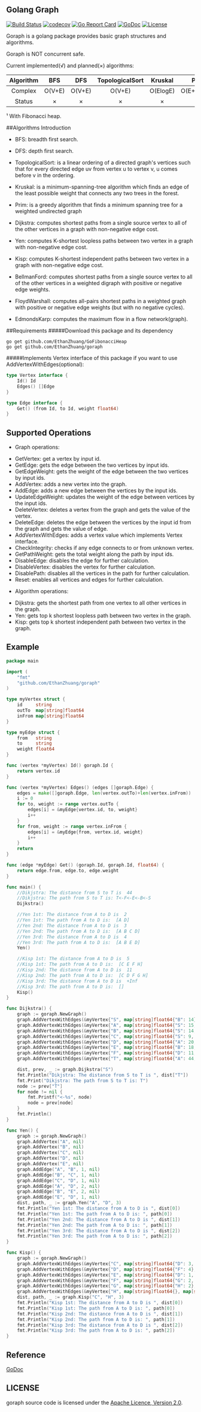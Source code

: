 ## Golang Graph
[![Build Status](https://travis-ci.org/EthanZhuang/goraph.svg?branch=master)](https://travis-ci.org/EthanZhuang/goraph)
[![codecov](https://codecov.io/gh/EthanZhuang/goraph/branch/master/graph/badge.svg)](https://codecov.io/gh/EthanZhuang/goraph)
[![Go Report Card](https://goreportcard.com/badge/github.com/EthanZhuang/goraph)](https://goreportcard.com/report/github.com/EthanZhuang/goraph)
[![GoDoc](https://godoc.org/github.com/EthanZhuang/goraph?status.svg)](https://godoc.org/github.com/EthanZhuang/goraph)
[![License](https://img.shields.io/badge/license-Apache%202.0-blue.svg)](https://www.apache.org/licenses/LICENSE-2.0)

Goraph is a golang package provides basic graph structures and algorithms.

Goraph is NOT concurrent safe.

Current implemented(&radic;) and planned(&times;) algorithms:

| Algorithm |   BFS   |   DFS   | TopologicalSort | Kruskal  |     Prim    |   Dijkstra  |       Yen      |     Kisp      | BellmanFord |  FloydWarshall   |    EdmondsKarp    |
| :-------: | :-----: | :-----: | :-------------: | :------: | :---------: | :---------: | :------------: | :-----------: | :---------: | :--------------: | :---------------: |
|  Complex  | O(V+E)  | O(V+E)  |      O(V+E)     | O(ElogE) | O(E+VlogV)¹ | O(E+VlogV)¹ | O(KV(E+VlogV)) |   O(KVlogV)   |    O(VE)    | O(V<sup>3</sup>) | O(VE<sup>2</sup>) |
|  Status   | &times; | &times; |     &times;     | &times;  |   &times;   |   &radic;   |    &radic;     |    &radic;    |   &times;   |     &times;      |      &times;      |
¹ With Fibonacci heap.

##Algorithms Introduction

* BFS: breadth first search.

* DFS: depth first search.

* TopologicalSort: is a linear ordering of a directed graph's vertices such that for every directed edge uv from vertex u to vertex v, u comes before v in the ordering.

* Kruskal: is a minimum-spanning-tree algorithm which finds an edge of the least possible weight that connects any two trees in the forest.

* Prim: is a greedy algorithm that finds a minimum spanning tree for a weighted undirected graph

* Dijkstra: computes shortest paths from a single source vertex to all of the other vertices in a graph with non-negative edge cost.

* Yen: computes K-shortest loopless paths between two vertex in a graph with non-negative edge cost.

* Kisp: computes K-shortest independent paths between two vertex in a graph with non-negative edge cost.

* BellmanFord: computes shortest paths from a single source vertex to all of the other vertices in a weighted digraph with positive or negative edge weights.

* FloydWarshall: computes all-pairs shortest paths in a weighted graph with positive or negative edge weights (but with no negative cycles).

* EdmondsKarp: computes the maximum flow in a flow network(graph).

##Requirements
#####Download this package and its dependency

    go get github.com/EthanZhuang/GoFibonacciHeap
    go get github.com/EthanZhuang/goraph

#####Implements Vertex interface of this package if you want to use AddVertexWithEdges(optional):
```go
type Vertex interface {
	Id() Id
	Edges() []Edge
}

type Edge interface {
	Get() (from Id, to Id, weight float64)
}
```
## Supported Operations

* Graph operations:
 - GetVertex: get a vertex by input id.
 - GetEdge: gets the edge between the two vertices by input ids.
 - GetEdgeWeight: gets the weight of the edge between the two vertices by input ids.
 - AddVertex: adds a new vertex into the graph.
 - AddEdge: adds a new edge between the vertices by the input ids.
 - UpdateEdgeWeight: updates the weight of the edge between vertices by the input ids.
 - DeleteVertex: deletes a vertex from the graph and gets the value of the vertex.
 - DeleteEdge: deletes the edge between the vertices by the input id from the graph and gets the value of edge.
 - AddVertexWithEdges: adds a vertex value which implements Vertex interface.
 - CheckIntegrity: checks if any edge connects to or from unknown vertex.
 - GetPathWeight: gets the total weight along the path by input ids.
 - DisableEdge: disables the edge for further calculation.
 - DisableVertex: disables the vertex for further calculation.
 - DisablePath: disables all the vertices in the path for further calculation.
 - Reset: enables all vertices and edges for further calculation.

* Algorithm operations:
 - Dijkstra: gets the shortest path from one vertex to all other vertices in the graph.
 - Yen: gets top k shortest loopless path between two vertex in the graph.
 - Kisp: gets top k shortest independent path between two vertex in the graph.

## Example

```go
package main

import (
	"fmt"
	"github.com/EthanZhuang/goraph"
)

type myVertex struct {
	id     string
	outTo  map[string]float64
	inFrom map[string]float64
}

type myEdge struct {
	from   string
	to     string
	weight float64
}

func (vertex *myVertex) Id() goraph.Id {
	return vertex.id
}

func (vertex *myVertex) Edges() (edges []goraph.Edge) {
	edges = make([]goraph.Edge, len(vertex.outTo)+len(vertex.inFrom))
	i := 0
	for to, weight := range vertex.outTo {
		edges[i] = &myEdge{vertex.id, to, weight}
		i++
	}
	for from, weight := range vertex.inFrom {
		edges[i] = &myEdge{from, vertex.id, weight}
		i++
	}
	return
}

func (edge *myEdge) Get() (goraph.Id, goraph.Id, float64) {
	return edge.from, edge.to, edge.weight
}

func main() {
	//Dikjstra: The distance from S to T is  44
	//Dikjstra: The path from S to T is: T<-F<-E<-B<-S
	Dijkstra()

	//Yen 1st: The distance from A to D is  2
	//Yen 1st: The path from A to D is:  [A D]
	//Yen 2nd: The distance from A to D is  3
	//Yen 2nd: The path from A to D is:  [A B C D]
	//Yen 3rd: The distance from A to D is  4
	//Yen 3rd: The path from A to D is:  [A B E D]
	Yen()

	//Kisp 1st: The distance from A to D is  5
	//Kisp 1st: The path from A to D is:  [C E F H]
	//Kisp 2nd: The distance from A to D is  11
	//Kisp 2nd: The path from A to D is:  [C D F G H]
	//Kisp 3rd: The distance from A to D is  +Inf
	//Kisp 3rd: The path from A to D is:  []
	Kisp()
}

func Dijkstra() {
	graph := goraph.NewGraph()
	graph.AddVertexWithEdges(&myVertex{"S", map[string]float64{"B": 14}, map[string]float64{"A": 15, "B": 14, "C": 9}})
	graph.AddVertexWithEdges(&myVertex{"A", map[string]float64{"S": 15, "B": 5, "D": 20, "T": 44}, map[string]float64{"B": 5, "D": 20, "T": 44}})
	graph.AddVertexWithEdges(&myVertex{"B", map[string]float64{"S": 14, "A": 5, "D": 30, "E": 18}, map[string]float64{"S": 14, "A": 5, "D": 30, "E": 18}})
	graph.AddVertexWithEdges(&myVertex{"C", map[string]float64{"S": 9, "E": 24}, map[string]float64{"E": 24}})
	graph.AddVertexWithEdges(&myVertex{"D", map[string]float64{"A": 20, "B": 30, "E": 2, "F": 11, "T": 16}, map[string]float64{"A": 20, "B": 30, "E": 2, "F": 11, "T": 16}})
	graph.AddVertexWithEdges(&myVertex{"E", map[string]float64{"B": 18, "C": 24, "D": 2, "F": 6, "T": 19}, map[string]float64{"B": 18, "C": 24, "D": 2, "F": 6, "T": 19}})
	graph.AddVertexWithEdges(&myVertex{"F", map[string]float64{"D": 11, "E": 6, "T": 6}, map[string]float64{"D": 11, "E": 6, "T": 6}})
	graph.AddVertexWithEdges(&myVertex{"T", map[string]float64{"A": 44, "D": 16, "E": 19, "F": 6}, map[string]float64{"A": 44, "D": 16, "E": 19, "F": 6}})

	dist, prev, _ := graph.Dijkstra("S")
	fmt.Println("Dikjstra: The distance from S to T is ", dist["T"])
	fmt.Print("Dikjstra: The path from S to T is: T")
	node := prev["T"]
	for node != nil {
		fmt.Printf("<-%s", node)
		node = prev[node]
	}
	fmt.Println()
}

func Yen() {
	graph := goraph.NewGraph()
	graph.AddVertex("A", nil)
	graph.AddVertex("B", nil)
	graph.AddVertex("C", nil)
	graph.AddVertex("D", nil)
	graph.AddVertex("E", nil)
	graph.AddEdge("A", "B", 1, nil)
	graph.AddEdge("B", "C", 1, nil)
	graph.AddEdge("C", "D", 1, nil)
	graph.AddEdge("A", "D", 2, nil)
	graph.AddEdge("B", "E", 2, nil)
	graph.AddEdge("E", "D", 1, nil)
	dist, path, _ := graph.Yen("A", "D", 3)
	fmt.Println("Yen 1st: The distance from A to D is ", dist[0])
	fmt.Println("Yen 1st: The path from A to D is: ", path[0])
	fmt.Println("Yen 2nd: The distance from A to D is ", dist[1])
	fmt.Println("Yen 2nd: The path from A to D is: ", path[1])
	fmt.Println("Yen 3rd: The distance from A to D is ", dist[2])
	fmt.Println("Yen 3rd: The path from A to D is: ", path[2])
}

func Kisp() {
	graph := goraph.NewGraph()
	graph.AddVertexWithEdges(&myVertex{"C", map[string]float64{"D": 3, "E": 2}, map[string]float64{}})
	graph.AddVertexWithEdges(&myVertex{"D", map[string]float64{"F": 4}, map[string]float64{"C": 3, "E": 1}})
	graph.AddVertexWithEdges(&myVertex{"E", map[string]float64{"D": 1, "F": 2, "G": 3}, map[string]float64{"C": 2}})
	graph.AddVertexWithEdges(&myVertex{"F", map[string]float64{"G": 2, "H": 1}, map[string]float64{"D": 4, "E": 2}})
	graph.AddVertexWithEdges(&myVertex{"G", map[string]float64{"H": 2}, map[string]float64{"E": 3, "F": 2}})
	graph.AddVertexWithEdges(&myVertex{"H", map[string]float64{}, map[string]float64{"F": 1, "G": 2}})
	dist, path, _ := graph.Kisp("C", "H", 3)
	fmt.Println("Kisp 1st: The distance from A to D is ", dist[0])
	fmt.Println("Kisp 1st: The path from A to D is: ", path[0])
	fmt.Println("Kisp 2nd: The distance from A to D is ", dist[1])
	fmt.Println("Kisp 2nd: The path from A to D is: ", path[1])
	fmt.Println("Kisp 3rd: The distance from A to D is ", dist[2])
	fmt.Println("Kisp 3rd: The path from A to D is: ", path[2])
}

```

## Reference

[GoDoc](https://godoc.org/github.com/EthanZhuang/goraph)

## LICENSE

goraph source code is licensed under the [Apache Licence, Version 2.0](http://www.apache.org/licenses/LICENSE-2.0.html).

